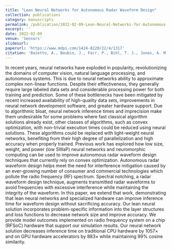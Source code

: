```yaml
---
title: "Lean Neural Networks for Autonomous Radar Waveform Design"
collection: publications
category: manuscripts
permalink: /publication/2022-02-09-Lean-Neural-Networks-for-Autonomous-Waveform-Radar-Design
excerpt: ''
date: 2022-02-09
venue: 'Sensors'
slidesurl: 
paperurl: 'https://www.mdpi.com/1424-8220/22/4/1317'
citation: 'Baietto, A., Boubin, J., Farr, P., Bihl, T. J., Jones, A. M., & Stewart, C. (2022). Lean Neural Networks for Autonomous Radar Waveform Design. <i>Sensors</i>, 22(4), 1317. https://doi.org/10.3390/s22041317'
---
```


In recent years, neural networks have exploded in popularity, revolutionizing the domains of computer vision, natural language processing, and autonomous systems. This is due to neural networks ability to approximate complex non-linear functions. Despite their effectiveness, they generally require large labeled data sets and considerable processing power for both training and prediction. Some of these bottlenecks have been mitigated by recent increased availability of high-quality data sets, improvements in neural network development software, and greater hardware support. Due to algorithmic bloat, neural network inference times and imprecision make them undesirable for some problems where fast classical algorithm solutions already exist, other classes of algorithms, such as convex optimization, with non-trivial execution times could be reduced using neural solutions. These algorithms could be replaced with light-weight neural networks, benefiting from their high degree of parallelization and high accuracy when properly trained. Previous work has explored how low size, weight, and power (low SWaP) neural networks and neuromorphic computing can be used to improve autonomous radar waveform design techniques that currently rely on convex optimization. Autonomous radar waveform design helps meet the need for interference mitigation caused by an ever-growing number of consumer and commercial technologies which pollute the radio frequency (RF) spectrum. Spectral notching, a radar waveform design technique, augments transmitted radar waveforms to avoid frequencies with excessive interference while maintaining the integrity of the waveform. In this paper, we extend that work, demonstrating that lean neural networks and specialized hardware can improve inference time for waveform design without sacrificing accuracy. Our lean neural solution incorporates problem-specific information into the layer structures and loss functions to decrease network size and improve accuracy. We provide model outcomes implemented on radio frequency system on a chip (RFSoC) hardware that support our simulation results. Our neural network solution decreases inference time on traditional CPU hardware by 1057× and on GPU hardware accelerators by 883× while maintaining 99% cosine similarity.